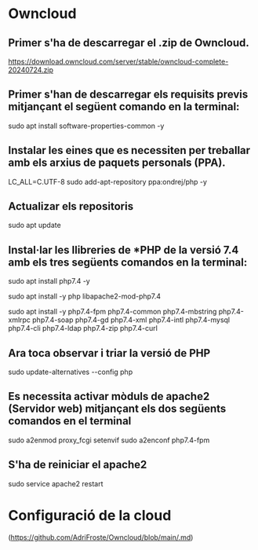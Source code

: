 # Owncloud
## Primer s'ha de descarregar el .zip de Owncloud.
https://download.owncloud.com/server/stable/owncloud-complete-20240724.zip
## Primer s'han de descarregar els requisits previs mitjançant el següent comando en la terminal:
sudo apt install software-properties-common -y
## Instalar les eines que es necessiten per treballar amb els arxius de paquets personals (PPA).
LC_ALL=C.UTF-8 sudo add-apt-repository ppa:ondrej/php -y
## Actualizar els repositoris
sudo apt update
## Instal·lar les llibreries de *PHP de la versió 7.4 amb els tres següents comandos en la terminal:
sudo apt install php7.4 -y

sudo apt install -y php libapache2-mod-php7.4

sudo apt install -y php7.4-fpm php7.4-common php7.4-mbstring php7.4-xmlrpc php7.4-soap php7.4-gd php7.4-xml php7.4-intl php7.4-mysql php7.4-cli php7.4-ldap php7.4-zip php7.4-curl

## Ara toca observar i triar la versió de PHP
sudo update-alternatives --config php
## Es necessita activar mòduls de apache2 (Servidor web) mitjançant els dos següents comandos en el terminal
sudo a2enmod proxy_fcgi setenvif
sudo a2enconf php7.4-fpm
## S'ha de reiniciar el apache2
sudo service apache2 restart

# Configuració de la cloud
(https://github.com/AdriFroste/Owncloud/blob/main/.md)
